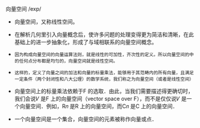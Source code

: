 向量空间/exp/- 向量空间，又称线性空间。- 在解析几何里引入向量概念后，使许多问题的处理变得更为简洁和清晰，在此基础上的进一步抽象化，形成了与域相联系的向量空间概念。- `因为构成向量空间的向量运算法则，就是线性的可加性，齐次性的定义。所以向量空间的中的任何点分布都是均匀的，向量空间就是线性空间。`- `这样的，定义了向量之间的加法和向量的标量乘法，能够用于其范畴内的所有向量，且满足一定条件（两个封闭性和八大公理）的数学系统，我们称之为向量空间（或者是线性空间）`- 向量空间上的标量乘法依赖于F 的选取．由此，当我们需要描述得更确切时，我们会说𝑉是F 上的向量空间（vector space over F），而不是仅仅说𝑉 是一个向量空间．例如，R𝑛 是R上的向量空间，而C𝑛 是C 上的向量空间．- 一个向量空间是一个集合，向量空间的元素被称作向量或点．